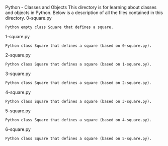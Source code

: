 Python - Classes and Objects
This directory is for learning about classes and objects in Python. Below is a description of all the files contained in this directory.
0-square.py

    Python empty class Square that defines a square.

1-square.py

    Python class Square that defines a square (based on 0-square.py).

2-square.py

    Python class Square that defines a square (based on 1-square.py).

3-square.py

    Python class Square that defines a square (based on 2-square.py).

4-square.py

    Python class Square that defines a square (based on 3-square.py).

5-square.py

    Python class Square that defines a square (based on 4-square.py).

6-square.py

    Python class Square that defines a square (based on 5-square.py).
